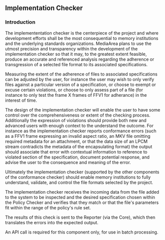 ## Implementation Checker

### Introduction

The implemententation checker is the centerpiece of the project and where development efforts shall be the most consequential to memory institutions and the underlying standards organizations. MediaArea plans to use the utmost precision and transparency within the development of the implementation checker so that it may, to the greatest extent feasible, produce an accurate and referenced analysis regarding the adherence or transgression of a selected file format to its associated specifications.

Measuring the extent of the adherence of files to associated specifications can be adjusted by the user, for instance the user may wish to only verify files against a particular version of a specification, or choose to exempt or excuse certain violations, or choose to only assess part of a file (for instance to only test the frame X frames of FFV1 for adherance) in the interest of time.

The design of the implementation checker will enable the user to have some control over the comprehensiveness or extent of the checking process. Additionally the expression of violations should provide both new and advanced users with enough context to the understand the outcome. For instance as the implementation checker reports conformance errors (such as a FFV1 frame expressing an invalid aspect ratio, an MKV file omitting required metadata for an attachment, or that the data size of an LPCM stream contradicts the metadata of the encapsulating format) the output should associate that error with contextual information to reference to violated section of the specification, document potential response, and advise the user to the consequence and meaning of the error.

Ultimately the implementation checker (supported by the other components of the conformance checker) should enable memory institutions to fully understand, validate, and control the file formats selected by the project.

The implementation checker receives the incoming data from the file added to the system to be inspected and the desired specification chosen within the Policy Checker and verifies that they match or that the file's parameters fit within the range of the policy's rule set.

The results of this check is sent to the Reporter (via the Core), which then translates the errors into the expected output.

An API call is required for this component only, for use in batch processing.